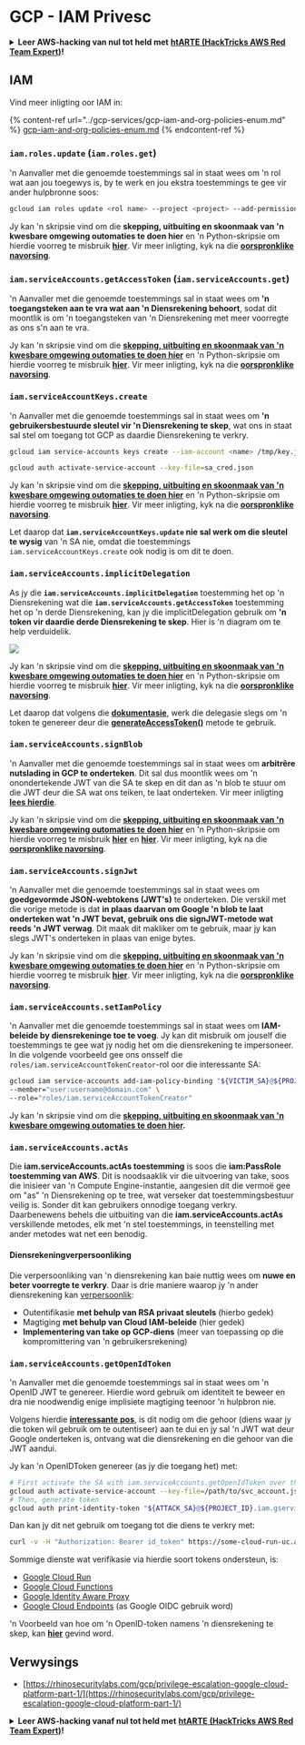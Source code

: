 # GCP - IAM Privesc

<details>

<summary><strong>Leer AWS-hacking van nul tot held met</strong> <a href="https://training.hacktricks.xyz/courses/arte"><strong>htARTE (HackTricks AWS Red Team Expert)</strong></a><strong>!</strong></summary>

Ander maniere om HackTricks te ondersteun:

* As jy jou **maatskappy geadverteer wil sien in HackTricks** of **HackTricks in PDF wil aflaai**, kyk na die [**SUBSCRIPTION PLANS**](https://github.com/sponsors/carlospolop)!
* Kry die [**amptelike PEASS & HackTricks swag**](https://peass.creator-spring.com)
* Ontdek [**The PEASS Family**](https://opensea.io/collection/the-peass-family), ons versameling eksklusiewe [**NFTs**](https://opensea.io/collection/the-peass-family)
* **Sluit aan by die** 💬 [**Discord-groep**](https://discord.gg/hRep4RUj7f) of die [**telegram-groep**](https://t.me/peass) of **volg** ons op **Twitter** 🐦 [**@hacktricks_live**](https://twitter.com/hacktricks_live)**.**
* **Deel jou hacking-truuks deur PR's in te dien by die** [**HackTricks**](https://github.com/carlospolop/hacktricks) en [**HackTricks Cloud**](https://github.com/carlospolop/hacktricks-cloud) github-opslag.

</details>

## IAM

Vind meer inligting oor IAM in:

{% content-ref url="../gcp-services/gcp-iam-and-org-policies-enum.md" %}
[gcp-iam-and-org-policies-enum.md](../gcp-services/gcp-iam-and-org-policies-enum.md)
{% endcontent-ref %}

### `iam.roles.update` (`iam.roles.get`)

'n Aanvaller met die genoemde toestemmings sal in staat wees om 'n rol wat aan jou toegewys is, by te werk en jou ekstra toestemmings te gee vir ander hulpbronne soos:
```bash
gcloud iam roles update <rol name> --project <project> --add-permissions <permission>
```
Jy kan 'n skripsie vind om die **skepping, uitbuiting en skoonmaak van 'n kwesbare omgewing outomaties te doen hier** en 'n Python-skripsie om hierdie voorreg te misbruik [**hier**](https://github.com/RhinoSecurityLabs/GCP-IAM-Privilege-Escalation/blob/master/ExploitScripts/iam.roles.update.py). Vir meer inligting, kyk na die [**oorspronklike navorsing**](https://rhinosecuritylabs.com/gcp/privilege-escalation-google-cloud-platform-part-1/).

### `iam.serviceAccounts.getAccessToken` (`iam.serviceAccounts.get`)

'n Aanvaller met die genoemde toestemmings sal in staat wees om **'n toegangsteken aan te vra wat aan 'n Diensrekening behoort**, sodat dit moontlik is om 'n toegangsteken van 'n Diensrekening met meer voorregte as ons s'n aan te vra.

Jy kan 'n skripsie vind om die [**skepping, uitbuiting en skoonmaak van 'n kwesbare omgewing outomaties te doen hier**](https://github.com/carlospolop/gcp\_privesc\_scripts/blob/main/tests/4-iam.serviceAccounts.getAccessToken.sh) en 'n Python-skripsie om hierdie voorreg te misbruik [**hier**](https://github.com/RhinoSecurityLabs/GCP-IAM-Privilege-Escalation/blob/master/ExploitScripts/iam.serviceAccounts.getAccessToken.py). Vir meer inligting, kyk na die [**oorspronklike navorsing**](https://rhinosecuritylabs.com/gcp/privilege-escalation-google-cloud-platform-part-1/).

### `iam.serviceAccountKeys.create`

'n Aanvaller met die genoemde toestemmings sal in staat wees om **'n gebruikersbestuurde sleutel vir 'n Diensrekening te skep**, wat ons in staat sal stel om toegang tot GCP as daardie Diensrekening te verkry.
```bash
gcloud iam service-accounts keys create --iam-account <name> /tmp/key.json

gcloud auth activate-service-account --key-file=sa_cred.json
```
Jy kan 'n skripsie vind om die [**skepping, uitbuiting en skoonmaak van 'n kwesbare omgewing outomaties te doen hier**](https://github.com/carlospolop/gcp\_privesc\_scripts/blob/main/tests/3-iam.serviceAccountKeys.create.sh) en 'n Python-skripsie om hierdie voorreg te misbruik [**hier**](https://github.com/RhinoSecurityLabs/GCP-IAM-Privilege-Escalation/blob/master/ExploitScripts/iam.serviceAccountKeys.create.py). Vir meer inligting, kyk na die [**oorspronklike navorsing**](https://rhinosecuritylabs.com/gcp/privilege-escalation-google-cloud-platform-part-1/).

Let daarop dat **`iam.serviceAccountKeys.update` nie sal werk om die sleutel te wysig** van 'n SA nie, omdat die toestemmings `iam.serviceAccountKeys.create` ook nodig is om dit te doen.

### `iam.serviceAccounts.implicitDelegation`

As jy die **`iam.serviceAccounts.implicitDelegation`** toestemming het op 'n Diensrekening wat die **`iam.serviceAccounts.getAccessToken`** toestemming het op 'n derde Diensrekening, kan jy die implicitDelegation gebruik om **'n token vir daardie derde Diensrekening te skep**. Hier is 'n diagram om te help verduidelik.

![](https://rhinosecuritylabs.com/wp-content/uploads/2020/04/image2-500x493.png)

Jy kan 'n skripsie vind om die [**skepping, uitbuiting en skoonmaak van 'n kwesbare omgewing outomaties te doen hier**](https://github.com/carlospolop/gcp\_privesc\_scripts/blob/main/tests/5-iam.serviceAccounts.implicitDelegation.sh) en 'n Python-skripsie om hierdie voorreg te misbruik [**hier**](https://github.com/RhinoSecurityLabs/GCP-IAM-Privilege-Escalation/blob/master/ExploitScripts/iam.serviceAccounts.implicitDelegation.py). Vir meer inligting, kyk na die [**oorspronklike navorsing**](https://rhinosecuritylabs.com/gcp/privilege-escalation-google-cloud-platform-part-1/).

Let daarop dat volgens die [**dokumentasie**](https://cloud.google.com/iam/docs/understanding-service-accounts), werk die delegasie slegs om 'n token te genereer deur die [**generateAccessToken()**](https://cloud.google.com/iam/credentials/reference/rest/v1/projects.serviceAccounts/generateAccessToken) metode te gebruik.

### `iam.serviceAccounts.signBlob`

'n Aanvaller met die genoemde toestemmings sal in staat wees om **arbitrêre nutslading in GCP te onderteken**. Dit sal dus moontlik wees om 'n onondertekende JWT van die SA te skep en dit dan as 'n blob te stuur om die JWT deur die SA wat ons teiken, te laat onderteken. Vir meer inligting [**lees hierdie**](https://medium.com/google-cloud/using-serviceaccountactor-iam-role-for-account-impersonation-on-google-cloud-platform-a9e7118480ed).

Jy kan 'n skripsie vind om die [**skepping, uitbuiting en skoonmaak van 'n kwesbare omgewing outomaties te doen hier**](https://github.com/carlospolop/gcp\_privesc\_scripts/blob/main/tests/6-iam.serviceAccounts.signBlob.sh) en 'n Python-skripsie om hierdie voorreg te misbruik [**hier**](https://github.com/RhinoSecurityLabs/GCP-IAM-Privilege-Escalation/blob/master/ExploitScripts/iam.serviceAccounts.signBlob-accessToken.py) en [**hier**](https://github.com/RhinoSecurityLabs/GCP-IAM-Privilege-Escalation/blob/master/ExploitScripts/iam.serviceAccounts.signBlob-gcsSignedUrl.py). Vir meer inligting, kyk na die [**oorspronklike navorsing**](https://rhinosecuritylabs.com/gcp/privilege-escalation-google-cloud-platform-part-1/).

### `iam.serviceAccounts.signJwt`

'n Aanvaller met die genoemde toestemmings sal in staat wees om **goedgevormde JSON-webtokens (JWT's)** te onderteken. Die verskil met die vorige metode is dat **in plaas daarvan om Google 'n blob te laat onderteken wat 'n JWT bevat, gebruik ons die signJWT-metode wat reeds 'n JWT verwag**. Dit maak dit makliker om te gebruik, maar jy kan slegs JWT's onderteken in plaas van enige bytes.

Jy kan 'n skripsie vind om die [**skepping, uitbuiting en skoonmaak van 'n kwesbare omgewing outomaties te doen hier**](https://github.com/carlospolop/gcp\_privesc\_scripts/blob/main/tests/7-iam.serviceAccounts.signJWT.sh) en 'n Python-skripsie om hierdie voorreg te misbruik [**hier**](https://github.com/RhinoSecurityLabs/GCP-IAM-Privilege-Escalation/blob/master/ExploitScripts/iam.serviceAccounts.signJWT.py). Vir meer inligting, kyk na die [**oorspronklike navorsing**](https://rhinosecuritylabs.com/gcp/privilege-escalation-google-cloud-platform-part-1/).

### `iam.serviceAccounts.setIamPolicy` <a href="#iam.serviceaccounts.setiampolicy" id="iam.serviceaccounts.setiampolicy"></a>

'n Aanvaller met die genoemde toestemmings sal in staat wees om **IAM-beleide by diensrekeninge toe te voeg**. Jy kan dit misbruik om jouself die toestemmings te gee wat jy nodig het om die diensrekening te impersoneer. In die volgende voorbeeld gee ons onsself die `roles/iam.serviceAccountTokenCreator`-rol oor die interessante SA:
```bash
gcloud iam service-accounts add-iam-policy-binding "${VICTIM_SA}@${PROJECT_ID}.iam.gserviceaccount.com" \
--member="user:username@domain.com" \
--role="roles/iam.serviceAccountTokenCreator"
```
Jy kan 'n skripsie vind om die [**skepping, uitbuiting en skoonmaak van 'n kwesbare omgewing outomaties te doen hier**](https://github.com/carlospolop/gcp\_privesc\_scripts/blob/main/tests/d-iam.serviceAccounts.setIamPolicy.sh)**.**

### `iam.serviceAccounts.actAs`

Die **iam.serviceAccounts.actAs toestemming** is soos die **iam:PassRole toestemming van AWS**. Dit is noodsaaklik vir die uitvoering van take, soos die inisieer van 'n Compute Engine-instantie, aangesien dit die vermoë gee om "as" 'n Diensrekening op te tree, wat verseker dat toestemmingsbestuur veilig is. Sonder dit kan gebruikers onnodige toegang verkry. Daarbenewens behels die uitbuiting van die **iam.serviceAccounts.actAs** verskillende metodes, elk met 'n stel toestemmings, in teenstelling met ander metodes wat net een benodig.

#### Diensrekeningverpersoonliking <a href="#service-account-impersonation" id="service-account-impersonation"></a>

Die verpersoonliking van 'n diensrekening kan baie nuttig wees om **nuwe en beter voorregte te verkry**. Daar is drie maniere waarop jy 'n ander diensrekening kan [verpersoonlik](https://cloud.google.com/iam/docs/understanding-service-accounts#impersonating\_a\_service\_account):

* Outentifikasie **met behulp van RSA privaat sleutels** (hierbo gedek)
* Magtiging **met behulp van Cloud IAM-beleide** (hier gedek)
* **Implementering van take op GCP-diens** (meer van toepassing op die kompromittering van 'n gebruikersrekening)

### `iam.serviceAccounts.getOpenIdToken`

'n Aanvaller met die genoemde toestemmings sal in staat wees om 'n OpenID JWT te genereer. Hierdie word gebruik om identiteit te beweer en dra nie noodwendig enige implisiete magtiging teenoor 'n hulpbron nie.

Volgens hierdie [**interessante pos**](https://medium.com/google-cloud/authenticating-using-google-openid-connect-tokens-e7675051213b), is dit nodig om die gehoor (diens waar jy die token wil gebruik om te outentiseer) aan te dui en jy sal 'n JWT wat deur Google onderteken is, ontvang wat die diensrekening en die gehoor van die JWT aandui.

Jy kan 'n OpenIDToken genereer (as jy die toegang het) met:
```bash
# First activate the SA with iam.serviceAccounts.getOpenIdToken over the other SA
gcloud auth activate-service-account --key-file=/path/to/svc_account.json
# Then, generate token
gcloud auth print-identity-token "${ATTACK_SA}@${PROJECT_ID}.iam.gserviceaccount.com" --audiences=https://example.com
```
Dan kan jy dit net gebruik om toegang tot die diens te verkry met:
```bash
curl -v -H "Authorization: Bearer id_token" https://some-cloud-run-uc.a.run.app
```
Sommige dienste wat verifikasie via hierdie soort tokens ondersteun, is:

* [Google Cloud Run](https://cloud.google.com/run/)
* [Google Cloud Functions](https://cloud.google.com/functions/docs/)
* [Google Identity Aware Proxy](https://cloud.google.com/iap/docs/authentication-howto)
* [Google Cloud Endpoints](https://cloud.google.com/endpoints/docs/openapi/authenticating-users-google-id) (as Google OIDC gebruik word)

'n Voorbeeld van hoe om 'n OpenID-token namens 'n diensrekening te skep, kan [**hier**](https://github.com/carlospolop-forks/GCP-IAM-Privilege-Escalation/blob/master/ExploitScripts/iam.serviceAccounts.getOpenIdToken.py) gevind word.

## Verwysings

* [https://rhinosecuritylabs.com/gcp/privilege-escalation-google-cloud-platform-part-1/](https://rhinosecuritylabs.com/gcp/privilege-escalation-google-cloud-platform-part-1/)

<details>

<summary><strong>Leer AWS-hacking vanaf nul tot held met</strong> <a href="https://training.hacktricks.xyz/courses/arte"><strong>htARTE (HackTricks AWS Red Team Expert)</strong></a><strong>!</strong></summary>

Ander maniere om HackTricks te ondersteun:

* As jy wil sien dat jou **maatskappy geadverteer word in HackTricks** of **HackTricks aflaai in PDF-formaat**, kyk na die [**SUBSCRIPTION PLANS**](https://github.com/sponsors/carlospolop)!
* Kry die [**amptelike PEASS & HackTricks swag**](https://peass.creator-spring.com)
* Ontdek [**The PEASS Family**](https://opensea.io/collection/the-peass-family), ons versameling eksklusiewe [**NFTs**](https://opensea.io/collection/the-peass-family)
* **Sluit aan by die** 💬 [**Discord-groep**](https://discord.gg/hRep4RUj7f) of die [**telegram-groep**](https://t.me/peass) of **volg** ons op **Twitter** 🐦 [**@hacktricks_live**](https://twitter.com/hacktricks_live)**.**
* **Deel jou hacking-truuks deur PR's in te dien by die** [**HackTricks**](https://github.com/carlospolop/hacktricks) en [**HackTricks Cloud**](https://github.com/carlospolop/hacktricks-cloud) github-opslag.

</details>
